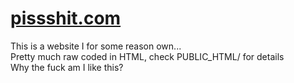 # [pissshit.com](https://pissshit.com)
This is a website I for some reason own...
<br />
Pretty much raw coded in HTML, check PUBLIC_HTML/ for details
<br />
Why the fuck am I like this? 
